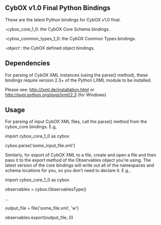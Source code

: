CybOX v1.0 Final Python Bindings
--------------------------------
These are the latest Python bindings for CybOX v1.0 final.

-cybox_core_1_0: the CybOX Core Schema bindings.

-cybox_common_types_1_0: the CybOX Common Types bindings. 

-*_object_* : the CybOX defined object bindings. 

Dependencies
------------
For parsing of CybOX XML instances (using the parse() method),
these bindings require version 2.3+ of the Python LXML module to be installed. 

Please see:
http://lxml.de/installation.html
or
http://pypi.python.org/pypi/lxml/2.3 (for Windows)

Usage
-----
For parsing of input CybOX XML files, call the parse() method from the cybox_core bindings. E.g,

import cybox_core_1_0 as cybox

cybox.parse('some_input_file.xml')

Similarly, for export of CybOX XML to a file, create and open a file and then pass it to the export method of the Observables object you're using.  The latest version of the core bindings will write out all of the namespaces and schema locations for you, so you don't need to declare it.
E.g.,

import cybox_core_1_0 as cybox

observables = cybox.ObservablesType()

...

output_file = file('some_file.xml', 'w')

observables.export(output_file, 0)



